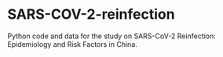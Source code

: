 # SARS-COV-2-reinfection
Python code and data for the study on SARS-CoV-2 Reinfection: Epidemiology and Risk Factors in China.
